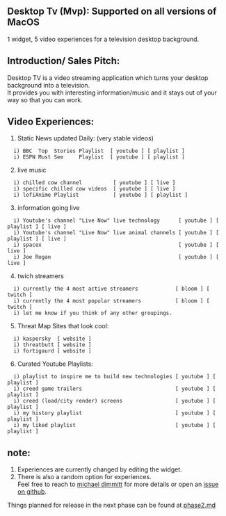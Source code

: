 ## Desktop Tv (Mvp): Supported on all versions of MacOS

1 widget, 5 video experiences for a television desktop background.

## Introduction/ Sales Pitch:
Desktop TV is a video streaming application which turns your desktop background into a television.<br/>It provides you with interesting information/music and it stays out of your way so that you can work.

## Video Experiences: 
1) Static News updated Daily: (very stable videos)
```
  i) BBC  Top  Stories Playlist  [ youtube ] [ playlist ]
  i) ESPN Must See     Playlist  [ youtube ] [ playlist ]
```
2) live music
```
  i) chilled cow channel          [ youtube ] [ live ]
  i) specific chilled cow videos  [ youtube ] [ live ]
  i) lofiAnime Playlist           [ youtube ] [ playlist ]
```
3) information going live
```
  i) Youtube's channel "Live Now" live technology      [ youtube ] [ playlist ] [ live ]
  i) Youtube's channel "Live Now" live animal channels [ youtube ] [ playlist ] [ live ]
  i) spacex                                            [ youtube ] [ live ]
  i) Joe Rogan                                         [ youtube ] [ live ]
``` 
4) twich streamers
```
  i) currently the 4 most active streamers            [ bloom ] [ twitch ]
  i) currently the 4 most popular streamers           [ bloom ] [ twitch ]
  i) let me know if you think of any other groupings. 
```
5) Threat Map Sites that look cool:
```
  i) kaspersky  [ website ]
  i) threatbutt [ website ]
  i) fortigaurd [ website ]
```
6) Curated Youtube Playlists:
```
  i) playlist to inspire me to build new technologies [ youtube ] [ playlist ]  
  i) creed game trailers                              [ youtube ] [ playlist ]
  i) creed (load/city render) screens                 [ youtube ] [ playlist ]
  i) my history playlist                              [ youtube ] [ playlist ]
  i) my liked playlist                                [ youtube ] [ playlist ]
```
## note: 
1) Experiences are currently changed by editing the widget.
2) There is also a random option for experiences. <br/>Feel free to reach to [michael dimmitt](https://github.com/MichaelDimmitt) for more details or open an [issue on github](https://github.com/MichaelDimmitt/desktop-tv-public-facing-documentation/issues).

Things planned for release in the next phase can be found at [phase2.md](https://github.com/MichaelDimmitt/desktop-tv-public-facing-documentation/blob/master/phase2.md)
